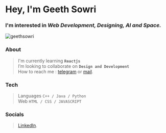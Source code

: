 # Hey, I'm Geeth Sowri

### I'm interested in _Web Development, Designing, AI and Space._
<p align="left"> <img src="https://komarev.com/ghpvc/?username=geethsowri&label=Profile%20views&color=02559e&style=flat" alt="geethsowri" /> </p>

### About
> I'm currently learning **`Reactjs`**<br>
> I’m looking to collaborate on **`Design and Development`**<br>
> How to reach me : [telegram](https://t.me/geethsowri) or [mail](mailto:nainalageethsowri@gmail.com).
### Tech
> Languages  `C++ / Java / Python` <br>
> Web       `HTML / CSS / JAVASCRIPT`
### Socials 
> [LinkedIn](https://www.linkedin.com/in/nainala-geeth-sowri-76975b247/).



